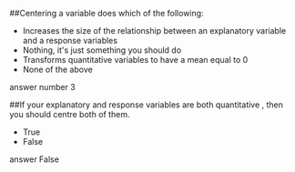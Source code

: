 ##Centering a variable does which of the following:

- Increases the size of the relationship between an explanatory variable and a response variables
- Nothing, it's just something you should do
- Transforms quantitative variables to have a mean equal to 0
- None of the above

answer number 3

##If your explanatory and response variables are both quantitative , then you should centre both of them.

- True
- False

answer False
